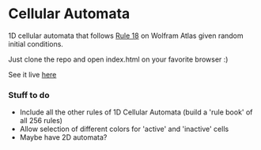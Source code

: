 # Cellular Automata
1D cellular automata that follows [Rule 18](http://atlas.wolfram.com/01/01/18/) on Wolfram Atlas given random initial conditions.

Just clone the repo and open index.html on your favorite browser :)

See it live [here](https://mashruravi.github.io/cellular-automata/)

### Stuff to do
- Include all the other rules of 1D Cellular Automata (build a 'rule book' of all 256 rules)
- Allow selection of different colors for 'active' and 'inactive' cells
- Maybe have 2D automata?
